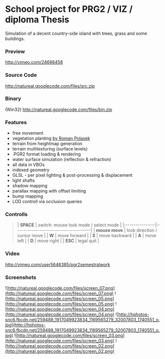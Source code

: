 # School project for PRG2 / VIZ / diploma Thesis #

Simulation of a decent country-side island with trees, grass and some buildings.

### Preview ###
http://vimeo.com/24686458

### Source Code ###
http://natureal.googlecode.com/files/src.zip

### Binary ###
(Win32) http://natureal.googlecode.com/files/bin.zip

### Features ###
  * free movement
  * vegetation planting [by Roman Polasek](created.md)
  * terrain from heightmap generation
  * terrain multitexturing (surface levels)
  * .PGR2 format loading & rendering
  * water surface simulation (reflection & refraction)
  * all data in VBOs
  * indexed geometry
  * GLSL - per pixel lighting & post-processing & displacement
  * light shafts
  * shadow mapping
  * parallax mapping with offset limiting
  * bump mapping
  * LOD controll via occlusion queries

### Controlls ###
> | **SPACE**      | switch: mouse look mode / select mode |
|:---------------|:--------------------------------------|
> | **mouse move** | look direction / cursor move          |
> | **W**          | move forward                          |
> | **S**          | move backward                         |
> | **A**          | move left                             |
> | **D**          | move right                            |
> | **ESC**        | legal quit                            |

### Video ###

http://vimeo.com/user5646385/pgr2semestralwork


### Screenshots ###
![http://natureal.googlecode.com/files/screen_07.png](http://natureal.googlecode.com/files/screen_07.png)
![http://natureal.googlecode.com/files/screen_05.png](http://natureal.googlecode.com/files/screen_05.png)
![http://natureal.googlecode.com/files/screen_04.png](http://natureal.googlecode.com/files/screen_04.png)
![http://hphotos-snc6.fbcdn.net/259488_1917049923834_1169565279_32007803_1740551_o.jpg](http://hphotos-snc6.fbcdn.net/259488_1917049923834_1169565279_32007803_1740551_o.jpg)
![http://natureal.googlecode.com/files/screen_03.png](http://natureal.googlecode.com/files/screen_03.png)
![http://natureal.googlecode.com/files/screen_02.png](http://natureal.googlecode.com/files/screen_02.png)
